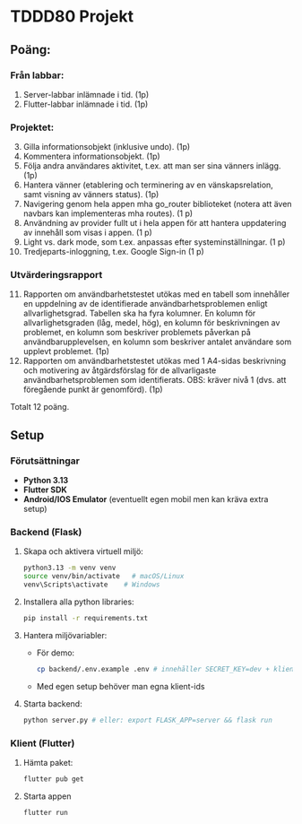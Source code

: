 # TDDD80 Projekt

## Poäng:

### Från labbar:
1. Server-labbar inlämnade i tid. (1p)
2. Flutter-labbar inlämnade i tid. (1p)

### Projektet:
3. Gilla informationsobjekt (inklusive undo). (1p)
4. Kommentera informationsobjekt. (1p)
5. Följa andra användares aktivitet, t.ex. att man ser sina vänners inlägg. (1p)
6. Hantera vänner (etablering och terminering av en vänskapsrelation, samt visning av vänners status). (1p)
7. Navigering genom hela appen mha go_router biblioteket (notera att även navbars kan implementeras mha routes). (1 p)
8. Användning av provider fullt ut i hela appen för att hantera uppdatering av innehåll som visas i appen. (1 p)
9. Light vs. dark mode, som t.ex. anpassas efter systeminställningar. (1 p)
10. Tredjeparts-inloggning, t.ex. Google Sign-in (1 p)

### Utvärderingsrapport
11. Rapporten om användbarhetstestet utökas med en tabell som innehåller en uppdelning av de identifierade användbarhetsproblemen enligt allvarlighetsgrad. Tabellen ska ha fyra kolumner. En kolumn för allvarlighetsgraden (låg, medel, hög), en kolumn för beskrivningen av problemet, en kolumn som beskriver problemets påverkan på användbarupplevelsen, en kolumn som beskriver antalet användare som upplevt problemet. (1p)
12. Rapporten om användbarhetstestet utökas med 1 A4-sidas beskrivning och motivering av åtgärdsförslag för de allvarligaste användbarhetsproblemen som identifierats. OBS: kräver nivå 1 (dvs. att föregående punkt är genomförd). (1p)

Totalt 12 poäng.

## Setup

### Förutsättningar
- **Python 3.13**
- **Flutter SDK**
- **Android/IOS Emulator** (eventuellt egen mobil men kan kräva extra setup)

### Backend (Flask)
1. Skapa och aktivera virtuell miljö:
   ```bash
   python3.13 -m venv venv
   source venv/bin/activate   # macOS/Linux
   venv\Scripts\activate    # Windows
   ```  
2. Installera alla python libraries:
   ```bash
   pip install -r requirements.txt
   ```  
3. Hantera miljövariabler:
    - För demo:
      ```bash
      cp backend/.env.example .env # innehåller SECRET_KEY=dev + klient-IDs
      ```  
    - Med egen setup behöver man egna klient-ids

4. Starta backend:
      ```bash
      python server.py # eller: export FLASK_APP=server && flask run
      ```

### Klient (Flutter)
1. Hämta paket:
   ```bash
   flutter pub get
   ```

2. Starta appen
   ```bash
   flutter run
   ```